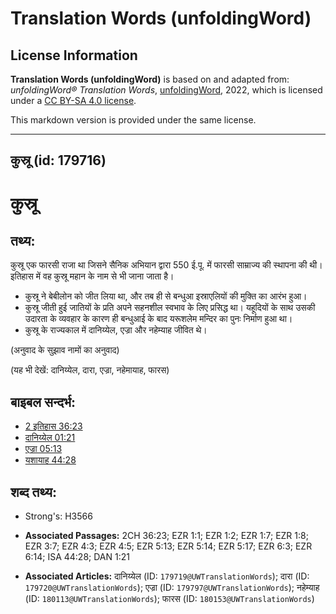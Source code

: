 # Translation Words (unfoldingWord)

## License Information

**Translation Words (unfoldingWord)** is based on and adapted from: _unfoldingWord® Translation Words_, [unfoldingWord](https://unfoldingword.org/utw), 2022, which is licensed under a [CC BY-SA 4.0 license](https://creativecommons.org/licenses/by-sa/4.0/legalcode.en).

This markdown version is provided under the same license.



--------------------------------

## कुस्रू (id: 179716)

कुस्रू
======

तथ्य:
-----

कुस्रू एक फारसी राजा था जिसने सैनिक अभियान द्वारा 550 ई.पू. में फारसी साम्राज्य की स्थापना की थी। इतिहास में वह कुस्रू महान के नाम से भी जाना जाता है।

* कुस्रू ने बेबीलोन को जीत लिया था, और तब ही से बन्धुआ इस्राएलियों की मुक्ति का आरंभ हुआ।
* कुस्रू जीती हुई जातियों के प्रति अपने सहनशील स्वभाव के लिए प्रसिद्ध था। यहूदियों के साथ उसकी उदारता के व्यवहार के कारण ही बन्धुआई के बाद यरूशलेम मन्दिर का पुनः निर्माण हुआ था।
* कुस्रू के राज्यकाल में दानिय्येल, एज्रा और नहेम्याह जीवित थे।

(अनुवाद के सुझाव नामों का अनुवाद)

(यह भी देखें: दानिय्येल, दारा, एज्रा, नहेमायाह, फारस)

बाइबल सन्दर्भ:
--------------

* [2 इतिहास 36:23](https://ref.ly/2Chr0:0)
* [दानिय्येल 01:21](https://ref.ly/Dan1:21)
* [एज्रा 05:13](https://ref.ly/Ezra5:13)
* [यशायाह 44:28](https://ref.ly/Isa44:28)

शब्द तथ्य:
----------

* Strong's: H3566

* **Associated Passages:** 2CH 36:23; EZR 1:1; EZR 1:2; EZR 1:7; EZR 1:8; EZR 3:7; EZR 4:3; EZR 4:5; EZR 5:13; EZR 5:14; EZR 5:17; EZR 6:3; EZR 6:14; ISA 44:28; DAN 1:21
* **Associated Articles:** दानिय्येल (ID: `179719@UWTranslationWords`); दारा (ID: `179720@UWTranslationWords`); एज्रा (ID: `179797@UWTranslationWords`); नहेम्याह (ID: `180113@UWTranslationWords`); फारस (ID: `180153@UWTranslationWords`)

